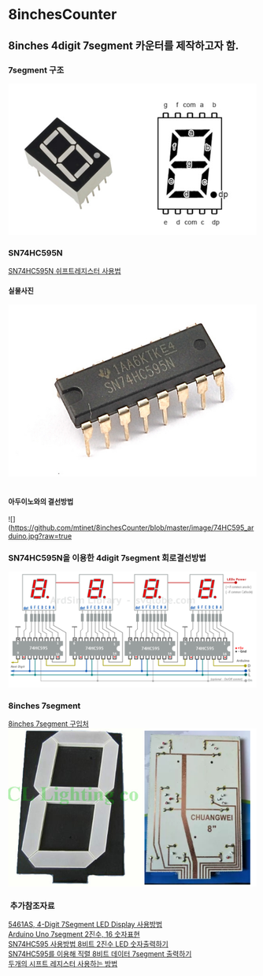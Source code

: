 # 8inchesCounter

## 8inches 4digit 7segment 카운터를 제작하고자 함.  

### 7segment 구조  
![](https://github.com/mtinet/8inchesCounter/blob/master/image/7segment.png?raw=true)

### SN74HC595N  
[SN74HC595N 쉬프트레지스터 사용법](http://wiki.vctec.co.kr/opensource/arduino/shiftregister)  

#### 실물사진  
![](https://github.com/mtinet/8inchesCounter/blob/master/image/74HC595.jpg?raw=true)  

#### 아두이노와의 결선방법  
![](https://github.com/mtinet/8inchesCounter/blob/master/image/74HC595_arduino.jpg?raw=true  

### SN74HC595N을 이용한 4digit 7segment 회로결선방법
![](https://github.com/mtinet/8inchesCounter/blob/master/image/4digit%207segment.png?raw=true)

### 8inches 7segment  
[8inches 7segment 구입처](https://www.aliexpress.com/item/8-8in-Digital-Tube-12V-Common-Anode-8-inches-7-Segment-1-Bit-LED-Display-With/32642152847.html?spm=a2g0s.9042311.0.0.dJRVEN)  
![](https://github.com/mtinet/8inchesCounter/blob/master/image/8inches.png?raw=true)  


###  추가참조자료  
[5461AS, 4-Digit 7Segment LED Display 사용방법](http://docs.whiteat.com/?p=2078)  
[Arduino Uno 7segment 2진수, 16 숫자표현](http://netcast2050.blog.me/220819268641)  
[SN74HC595 사용방법  8비트 2진수 LED 숫자출력하기](http://netcast2050.blog.me/220833707184)  
[SN74HC595를 이용해 직렬 8비트 데이터 7segment 출력하기](https://blog.naver.com/PostView.nhn?blogId=netcast2050&logNo=220836168395&targetKeyword=&targetRecommendationCode=1)  
[두개의 시프트 레지스터 사용하는 방법](http://goodjoon.tistory.com/203)  

 
